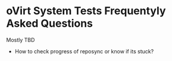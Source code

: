 oVirt System Tests Frequentyly Asked Questions
==============================================
Mostly TBD

* How to check progress of reposync or know if its stuck?

